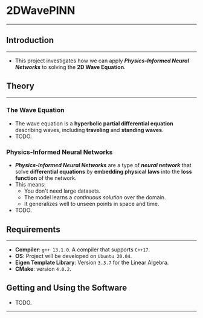 # 2DWavePINN
---
## Introduction
---
* This project investigates how we can apply ___Physics-Informed Neural Networks___ to solving the __2D Wave Equation__.

## Theory
---
### The Wave Equation
* The wave equation is a __hyperbolic partial differential equation__ describing waves, including __traveling__ and __standing waves__.
* TODO.

### Physics-Informed Neural Networks
* ___Physics-Informed Neural Networks___ are a type of ___neural network___ that solve __differential equations__ by __embedding physical laws__ into the __loss function__ of the network.
* This means:
    * You don't need large datasets.
    * The model learns a *continuous solution* over the domain.
    * It generalizes well to unseen points in space and time.
* TODO.
      
## Requirements
---
* __Compiler__: `g++ 13.1.0`. A compiler that supports `C++17`.
* __OS__: Project will be developed on `Ubuntu 20.04`.
* __Eigen Template Library__: Version `3.3.7` for the Linear Algebra.
* __CMake__: version `4.0.2`.

## Getting and Using the Software
* TODO.
---
